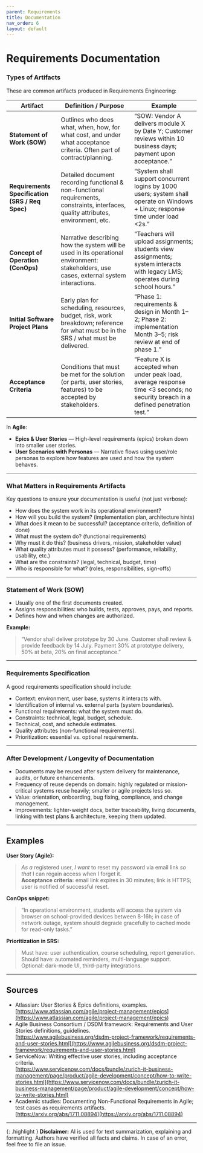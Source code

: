 ```yaml
---
parent: Requirements
title: Documentation
nav_order: 6
layout: default
---
```


# Requirements Documentation

### Types of Artifacts

These are common artifacts produced in Requirements Engineering:

| Artifact                              | Definition / Purpose                                                                                      | Example                                                                                                                |
|----------------------------------------|----------------------------------------------------------------------------------------------------------|------------------------------------------------------------------------------------------------------------------------|
| **Statement of Work (SOW)**            | Outlines who does what, when, how, for what cost, and under what acceptance criteria. Often part of contract/planning. | “SOW: Vendor A delivers module X by Date Y; Customer reviews within 10 business days; payment upon acceptance.”        |
| **Requirements Specification (SRS / Req Spec)** | Detailed document recording functional & non-functional requirements, constraints, interfaces, quality attributes, environment, etc. | “System shall support concurrent logins by 1000 users; system shall operate on Windows + Linux; response time under load <2s.” |
| **Concept of Operation (ConOps)**      | Narrative describing how the system will be used in its operational environment: stakeholders, use cases, external system interactions. | “Teachers will upload assignments; students view assignments; system interacts with legacy LMS; operates during school hours.” |
| **Initial Software Project Plans**     | Early plan for scheduling, resources, budget, risk, work breakdown; reference for what must be in the SRS / what must be delivered. | “Phase 1: requirements & design in Month 1–2; Phase 2: implementation Month 3–5; risk review at end of phase 1.”       |
| **Acceptance Criteria**                | Conditions that must be met for the solution (or parts, user stories, features) to be accepted by stakeholders. | “Feature X is accepted when under peak load, average response time <3 seconds; no security breach in a defined penetration test.” |

In **Agile**:

- **Epics & User Stories** — High-level requirements (epics) broken down into smaller user stories.
- **User Scenarios with Personas** — Narrative flows using user/role personas to explore how features are used and how the system behaves.

---

### What Matters in Requirements Artifacts

Key questions to ensure your documentation is useful (not just verbose):

- How does the system work in its operational environment?
- How will you build the system? (implementation plan, architecture hints)
- What does it mean to be successful? (acceptance criteria, definition of done)
- What must the system do? (functional requirements)
- Why must it do this? (business drivers, mission, stakeholder value)
- What quality attributes must it possess? (performance, reliability, usability, etc.)
- What are the constraints? (legal, technical, budget, time)
- Who is responsible for what? (roles, responsibilities, sign-offs)

---

### Statement of Work (SOW)

- Usually one of the first documents created.
- Assigns responsibilities: who builds, tests, approves, pays, and reports.
- Defines how and when changes are authorized.

**Example:**

> “Vendor shall deliver prototype by 30 June. Customer shall review & provide feedback by 14 July. Payment 30% at prototype delivery, 50% at beta, 20% on final acceptance.”

---

### Requirements Specification

A good requirements specification should include:

- Context: environment, user base, systems it interacts with.
- Identification of internal vs. external parts (system boundaries).
- Functional requirements: what the system must do.
- Constraints: technical, legal, budget, schedule.
- Technical, cost, and schedule estimates.
- Quality attributes (non-functional requirements).
- Prioritization: essential vs. optional requirements.

---

### After Development / Longevity of Documentation

- Documents may be reused after system delivery for maintenance, audits, or future enhancements.
- Frequency of reuse depends on domain: highly regulated or mission-critical systems reuse heavily; smaller or agile projects less so.
- Value: orientation, onboarding, bug fixing, compliance, and change management.
- Improvements: lighter-weight docs, better traceability, living documents, linking with test plans & architecture, keeping them updated.

---

## Examples

**User Story (Agile):**

> _As a_ registered user, _I want_ to reset my password via email link _so that_ I can regain access when I forget it.  
> **Acceptance criteria:** email link expires in 30 minutes; link is HTTPS; user is notified of successful reset.

**ConOps snippet:**

> “In operational environment, students will access the system via browser on school-provided devices between 8-16h; in case of network outage, system should degrade gracefully to cached mode for read-only tasks.”

**Prioritization in SRS:**

> Must have: user authentication, course scheduling, report generation.  
> Should have: automated reminders, multi-language support.  
> Optional: dark-mode UI, third-party integrations.

---

## Sources

- Atlassian: User Stories & Epics definitions, examples.  
  [https://www.atlassian.com/agile/project-management/epics](https://www.atlassian.com/agile/project-management/epics)
- Agile Business Consortium / DSDM framework: Requirements and User Stories definitions, guidelines.  
  [https://www.agilebusiness.org/dsdm-project-framework/requirements-and-user-stories.html](https://www.agilebusiness.org/dsdm-project-framework/requirements-and-user-stories.html)
- ServiceNow: Writing effective user stories, including acceptance criteria.  
  [https://www.servicenow.com/docs/bundle/zurich-it-business-management/page/product/agile-development/concept/how-to-write-stories.html](https://www.servicenow.com/docs/bundle/zurich-it-business-management/page/product/agile-development/concept/how-to-write-stories.html)
- Academic studies: Documenting Non-Functional Requirements in Agile; test cases as requirements artifacts.  
  [https://arxiv.org/abs/1711.08894](https://arxiv.org/abs/1711.08894)

---

{: .highlight }
**Disclaimer:** AI is used for text summarization, explaining and formatting. Authors have verified all facts and claims. In case of an error, feel free to file an issue.
